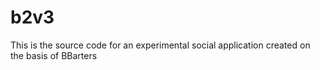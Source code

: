 # b2v3
This is the source code for an experimental social application created on the basis of BBarters
